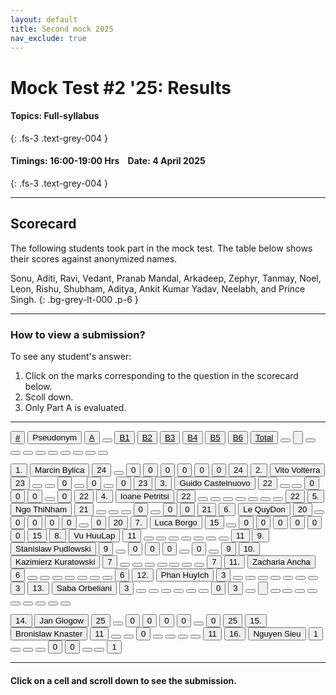 ```yaml
---
layout: default
title: Second mock 2025
nav_exclude: true
---
```



#  Mock Test #2 '25: Results

#### Topics: Full-syllabus  
{: .fs-3 .text-grey-004 }


#### Timings: 16:00-19:00 Hrs &nbsp;&nbsp;  Date: 4 April 2025
{: .fs-3 .text-grey-004 }

---


## Scorecard


The following students took part in the mock test. The table below shows their scores against anonymized names.

Sonu, Aditi, Ravi, Vedant, Pranab Mandal, Arkadeep, Zephyr, Tanmay, Noel, Leon, Rishu, Shubham, Aditya, Ankit Kumar Yadav, 
Neelabh, and Prince Singh.
{: .bg-grey-lt-000 .p-6 }


---

### How to view a submission?

To see any student's answer:

1. Click on the marks corresponding to the question in the scorecard below.
2. Scoll down.
3. Only Part A is evaluated.



---

  <div class="markpalette">
      <div class="markpalette-keys">

<button class="markbutton white"><u>#</u></button>
<input type="button" class="markbutton white" value="Pseudonym"/>
<button class="markbutton white"><u>A</u></button>
<button class="markbutton white"></button>
<button class="markbutton white"><u>B1</u></button>
<button class="markbutton white"><u>B2</u></button>
<button class="markbutton white"><u>B3</u></button>
<button class="markbutton white"><u>B4</u></button>
<button class="markbutton white"><u>B5</u></button>
<button class="markbutton white"><u>B6</u></button>
<button class="markbutton white"><u>Total</u></button>
<button class="markbutton white"></button>
<input type="button" class="markbutton white" value=""/>
<button class="markbutton white" ></button>
<button class="markbutton white"></button>
<button class="markbutton white"></button>
<button class="markbutton white"></button>
<button class="markbutton white"></button>
<button class="markbutton white"></button>
<button class="markbutton white"></button>
<button class="markbutton white"></button>
<button class="markbutton white"></button>


<button class="markbutton rank">1. </button>
<input type="button" class="markbutton white" value="Marcin Bylica"/>
<button class="markbutton blank" onclick = "markdisplay('Marcin_Bylica/PartA',25)">24</button>
<button class="button white"></button>
<button class="markbutton wrong" onclick = "markdisplay('Marcin_Bylica/B1',25)">0</button>
<button class="markbutton wrong" onclick = "markdisplay('Marcin_Bylica/B2',25)">0</button>
<button class="markbutton wrong" onclick = "markdisplay('Marcin_Bylica/B3',25)">0</button>
<button class="markbutton wrong" onclick = "markdisplay('Marcin_Bylica/B4',25)">0</button>
<button class="markbutton wrong" onclick = "markdisplay('Marcin_Bylica/B5',25)">0</button>
<button class="markbutton wrong" onclick = "markdisplay('Marcin_Bylica/B6',25)">0</button>
<button class="markbutton total">24</button>
<button class="markbutton rank">2. </button>
<input type="button" class="markbutton white" value="Vito Volterra"/>
<button class="markbutton blank" onclick = "markdisplay('Vito_Volterra/PartA',25)">23</button>
<button class="button white"></button>
<button class="button blank"></button>
<button class="markbutton wrong" onclick = "markdisplay('Vito_Volterra/B2',25)">0</button>
<button class="button blank"></button>
<button class="markbutton wrong" onclick = "markdisplay('Vito_Volterra/B4',25)">0</button>
<button class="button blank"></button>
<button class="markbutton wrong" onclick = "markdisplay('Vito_Volterra/B6',25)">0</button>
<button class="markbutton total">23</button>
<button class="markbutton rank">3. </button>
<input type="button" class="markbutton white" value="Guido Castelnuovo"/>
<button class="markbutton blank" onclick = "markdisplay('Guido_Castelnuovo/PartA',25)">22</button>
<button class="button white"></button>
<button class="button blank"></button>
<button class="markbutton wrong" onclick = "markdisplay('Guido_Castelnuovo/B2',25)">0</button>
<button class="markbutton wrong" onclick = "markdisplay('Guido_Castelnuovo/B3',25)">0</button>
<button class="markbutton wrong" onclick = "markdisplay('Guido_Castelnuovo/B4',25)">0</button>
<button class="button blank"></button>
<button class="markbutton wrong" onclick = "markdisplay('Guido_Castelnuovo/B6',25)">0</button>
<button class="markbutton total">22</button>
<button class="markbutton rank">4. </button>
<input type="button" class="markbutton white" value="Ioane Petritsi"/>
<button class="markbutton blank" onclick = "markdisplay('Ioane_Petritsi/PartA',25)">22</button>
<button class="button white"></button>
<button class="button blank"></button>
<button class="button blank"></button>
<button class="button blank"></button>
<button class="button blank"></button>
<button class="button blank"></button>
<button class="button blank"></button>
<button class="markbutton total">22</button>
<button class="markbutton rank">5. </button>
<input type="button" class="markbutton white" value="Ngo ThiNham"/>
<button class="markbutton blank" onclick = "markdisplay('Ngo_ThiNham/PartA',25)">21</button>
<button class="button white"></button>
<button class="button blank"></button>
<button class="button blank"></button>
<button class="markbutton wrong" onclick = "markdisplay('Ngo_ThiNham/B3',25)">0</button>
<button class="button blank"></button>
<button class="markbutton wrong" onclick = "markdisplay('Ngo_ThiNham/B5',25)">0</button>
<button class="markbutton wrong" onclick = "markdisplay('Ngo_ThiNham/B6',25)">0</button>
<button class="markbutton total">21</button>
<button class="markbutton rank">6. </button>
<input type="button" class="markbutton white" value="Le QuyDon"/>
<button class="markbutton blank" onclick = "markdisplay('Le_QuyDon/PartA',25)">20</button>
<button class="button white"></button>
<button class="markbutton wrong" onclick = "markdisplay('Le_QuyDon/B1',25)">0</button>
<button class="markbutton wrong" onclick = "markdisplay('Le_QuyDon/B2',25)">0</button>
<button class="markbutton wrong" onclick = "markdisplay('Le_QuyDon/B3',25)">0</button>
<button class="markbutton wrong" onclick = "markdisplay('Le_QuyDon/B4',25)">0</button>
<button class="button blank"></button>
<button class="markbutton wrong" onclick = "markdisplay('Le_QuyDon/B6',25)">0</button>
<button class="markbutton total">20</button>
<button class="markbutton rank">7. </button>
<input type="button" class="markbutton white" value="Luca Borgo"/>
<button class="markbutton blank" onclick = "markdisplay('Luca_Borgo/PartA',25)">15</button>
<button class="button white"></button>
<button class="markbutton wrong" onclick = "markdisplay('Luca_Borgo/B1',25)">0</button>
<button class="markbutton wrong" onclick = "markdisplay('Luca_Borgo/B2',25)">0</button>
<button class="markbutton wrong" onclick = "markdisplay('Luca_Borgo/B3',25)">0</button>
<button class="markbutton wrong" onclick = "markdisplay('Luca_Borgo/B4',25)">0</button>
<button class="markbutton wrong" onclick = "markdisplay('Luca_Borgo/B5',25)">0</button>
<button class="markbutton wrong" onclick = "markdisplay('Luca_Borgo/B6',25)">0</button>
<button class="markbutton total">15</button>
<button class="markbutton rank">8. </button>
<input type="button" class="markbutton white" value="Vu HuuLap"/>
<button class="markbutton blank" onclick = "markdisplay('Vu_HuuLap/PartA',25)">11</button>
<button class="button white"></button>
<button class="button blank"></button>
<button class="button blank"></button>
<button class="button blank"></button>
<button class="button blank"></button>
<button class="button blank"></button>
<button class="button blank"></button>
<button class="markbutton total">11</button>
<button class="markbutton rank">9. </button>
<input type="button" class="markbutton white" value="Stanislaw Pudlowski"/>
<button class="markbutton blank" onclick = "markdisplay('Stanislaw_Pudlowski/PartA',25)">9</button>
<button class="button white"></button>
<button class="markbutton wrong" onclick = "markdisplay('Stanislaw_Pudlowski/B1',25)">0</button>
<button class="markbutton wrong" onclick = "markdisplay('Stanislaw_Pudlowski/B2',25)">0</button>
<button class="markbutton wrong" onclick = "markdisplay('Stanislaw_Pudlowski/B3',25)">0</button>
<button class="button blank"></button>
<button class="markbutton wrong" onclick = "markdisplay('Stanislaw_Pudlowski/B5',25)">0</button>
<button class="button blank"></button>
<button class="markbutton total">9</button>
<button class="markbutton rank">10. </button>
<input type="button" class="markbutton white" value="Kazimierz Kuratowski"/>
<button class="markbutton blank" onclick = "markdisplay('Kazimierz_Kuratowski/PartA',25)">7</button>
<button class="button white"></button>
<button class="button blank"></button>
<button class="button blank"></button>
<button class="button blank"></button>
<button class="button blank"></button>
<button class="button blank"></button>
<button class="button blank"></button>
<button class="markbutton total">7</button>
<button class="markbutton rank">11. </button>
<input type="button" class="markbutton white" value="Zacharia Ancha"/>
<button class="markbutton blank" onclick = "markdisplay('Zacharia_Ancha/PartA',25)">6</button>
<button class="button white"></button>
<button class="button blank"></button>
<button class="button blank"></button>
<button class="button blank"></button>
<button class="button blank"></button>
<button class="button blank"></button>
<button class="button blank"></button>
<button class="markbutton total">6</button>
<button class="markbutton rank">12. </button>
<input type="button" class="markbutton white" value="Phan HuyIch"/>
<button class="markbutton blank" onclick = "markdisplay('Phan_HuyIch/PartA',25)">3</button>
<button class="button white"></button>
<button class="button blank"></button>
<button class="button blank"></button>
<button class="button blank"></button>
<button class="button blank"></button>
<button class="button blank"></button>
<button class="button blank"></button>
<button class="markbutton total">3</button>
<button class="markbutton rank">13. </button>
<input type="button" class="markbutton white" value="Saba Orbeliani"/>
<button class="markbutton blank" onclick = "markdisplay('Saba_Orbeliani/PartA',25)">3</button>
<button class="button white"></button>
<button class="button blank"></button>
<button class="button blank"></button>
<button class="button blank"></button>
<button class="button blank"></button>
<button class="button blank"></button>
<button class="markbutton wrong" onclick = "markdisplay('Saba_Orbeliani/B6',25)">0</button>
<button class="markbutton total">3</button>
<button class="markbutton white"></button>
<input type="button" class="markbutton white" value=""/>
<button class="markbutton white"></button>
<button class="markbutton white"></button>
<button class="markbutton white"></button>
<button class="markbutton white"></button>
<button class="markbutton white"></button>
<button class="markbutton white"></button>
<button class="markbutton white"></button>
<button class="markbutton white"></button>
<button class="markbutton white"></button>

<button class="markbutton rank">14. </button>
<input type="button" class="markbutton white" value="Jan Glogow"/>
<button class="markbutton blank" onclick = "markdisplay('Jan_Glogow/PartA',25)">25</button>
<button class="button white"></button>
<button class="markbutton wrong" onclick = "markdisplay('Jan_Glogow/B1',25)">0</button>
<button class="markbutton wrong" onclick = "markdisplay('Jan_Glogow/B2',25)">0</button>
<button class="markbutton wrong" onclick = "markdisplay('Jan_Glogow/B3',25)">0</button>
<button class="markbutton wrong" onclick = "markdisplay('Jan_Glogow/B4',25)">0</button>
<button class="button blank"></button>
<button class="markbutton wrong" onclick = "markdisplay('Jan_Glogow/B6',25)">0</button>
<button class="markbutton total">25</button>
<button class="markbutton rank">15. </button>
<input type="button" class="markbutton white" value="Bronislaw Knaster"/>
<button class="markbutton blank" onclick = "markdisplay('Bronislaw_Knaster/PartA',25)">11</button>
<button class="button white"></button>
<button class="button blank"></button>
<button class="markbutton wrong" onclick = "markdisplay('Bronislaw_Knaster/B2',25)">0</button>
<button class="button blank"></button>
<button class="button blank"></button>
<button class="button blank"></button>
<button class="button blank"></button>
<button class="markbutton total">11</button>
<button class="markbutton rank">16. </button>
<input type="button" class="markbutton white" value="Nguyen Sieu"/>
<button class="markbutton blank" onclick = "markdisplay('Nguyen_Sieu/PartA',25)">1</button>
<button class="button white"></button>
<button class="button blank"></button>
<button class="button blank"></button>
<button class="markbutton wrong" onclick = "markdisplay('Nguyen_Sieu/B3',25)">0</button>
<button class="markbutton wrong" onclick = "markdisplay('Nguyen_Sieu/B4',25)">0</button>
<button class="button blank"></button>
<button class="button blank"></button>
<button class="markbutton total">1</button>





</div>
</div>


<!--

<br>
<i>Offline entries are shown after the blank line.</i>

-->

<hr>

<div style="min-height:2px" id="themarktext">
<h4>Click on a cell and scroll down to see the submission.</h4>
</div>


<br>











